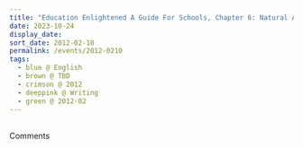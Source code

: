 ```yaml
---
title: "Education Enlightened A Guide For Schools, Chapter 6: Natural Attributes"
date: 2023-10-24
display_date: 
sort_date: 2012-02-10
permalink: /events/2012-0210
tags:
  - blue @ English
  - brown @ TBD
  - crimson @ 2012
  - deeppink @ Writing
  - green @ 2012-02
---
```


<br>

<wave-list>
  <list-title color="green" width="75">Comments</list-title>
  <list-item color="BlanchedAlmond"  width="200"></list-item>
  <list-item color="Lavender"></list-item>
  <list-item color="BlanchedAlmond"></list-item>
</wave-list>